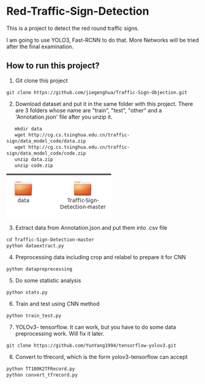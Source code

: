 # Red-Traffic-Sign-Detection
This is a project to detect the red round traffic signs. 

I am going to use YOLO3, Fast-RCNN  to do that. More Networks will be tried after the final examination.

## How to run this project?

1. Git clone this project 

```
git clone https://github.com/jiegenghua/Traffic-Sign-Objection.git
```

2.  Download dataset and put it in the same folder with this project. There are 3 folders whose name are "train", "test", "other"  and a 'Annotation.json' file after you unzip it.
```
   mkdir data
   wget http://cg.cs.tsinghua.edu.cn/traffic-sign/data_model_code/data.zip
   wget http://cg.cs.tsinghua.edu.cn/traffic-sign/data_model_code/code.zip
   unzip data.zip
   unzip code.zip
```
![position2](./position2.png)

3. Extract data from Annotation.json and put them into .csv file
```
cd Traffic-Sign-Detection-master
python dataextract.py
```
4. Preprocessing data including crop and relabel to prepare it for CNN
```
python datapreprecessing
```
5. Do some statistic analysis
```
python stats.py
```
6. Train and test using CNN method
```
python train_test.py
```
7. YOLOv3- tensorflow. It can work, but you have to do some data preprocessing work. Will fix it later.
```
git clone https://github.com/YunYang1994/tensorflow-yolov3.git
```
8. Convert to tfrecord, which is the form yolov3-tensorflow can accept
```
python TT100K2TFRecord.py
python convert_tfrecord.py
```
